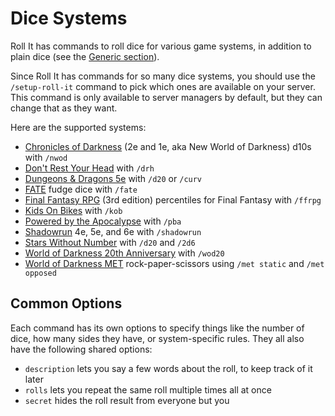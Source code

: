 # Dice Systems

Roll It has commands to roll dice for various game systems, in addition to plain dice (see the [Generic section](/systems/generic)).

Since Roll It has commands for so many dice systems, you should use the `/setup-roll-it` command to pick which ones are available on your server. This command is only available to server managers by default, but they can change that as they want.

Here are the supported systems:

* [Chronicles of Darkness](/systems/nwod) (2e and 1e, aka New World of Darkness) d10s with `/nwod`
* [Don't Rest Your Head](/systems/drh) with `/drh`
* [Dungeons & Dragons 5e](/systems/dnd5e) with `/d20` or `/curv`
* [FATE](/systems/fate) fudge dice with `/fate`
* [Final Fantasy RPG](/systems/ffrpg) (3rd edition) percentiles for Final Fantasy with `/ffrpg`
* [Kids On Bikes](/systems/kob) with `/kob`
* [Powered by the Apocalypse](/systems/pba) with `/pba`
* [Shadowrun](/systems/shadowrun) 4e, 5e, and 6e with `/shadowrun`
* [Stars Without Number](/systems/swn) with `/d20` and `/2d6`
* [World of Darkness 20th Anniversary](/systems/wod20) with `/wod20`
* [World of Darkness MET](/systems/met) rock-paper-scissors using `/met static` and `/met opposed`

## Common Options

Each command has its own options to specify things like the number of dice, how many sides they have, or system-specific rules. They all also have the following shared options:

* `description` lets you say a few words about the roll, to keep track of it later
* `rolls` lets you repeat the same roll multiple times all at once
* `secret` hides the roll result from everyone but you
